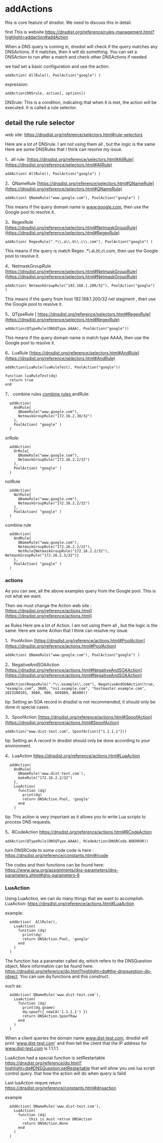# addActions
fhis is core feature of dnsdist. We need to discuss this in detail.

first This is website
https://dnsdist.org/reference/rules-management.html?highlight=addaction#addAction

When a DNS query is coming in, dnsdist will check if the query matches any DNSActions. If it matches, then it will do something. 
You can set a DNSAction to run after a match and check other DNSActions if needed.

we had set a basic configuration and use the action.
```
addAction( AllRule(), PoolAction("google") )
```

expression:
```
addAction(DNSrule, action[, options])
```
DNSrule: This is a condition, indicating that when it is met, the action will be executed. It is called a rule selector.

## detail the rule selector
web site: https://dnsdist.org/reference/selectors.html#rule-selectors

Here are a lot of DNSrule. I am not using them all , but the logic is the same
Here are some DNSRules that I think can resolve my issue.


1、all rule: [https://dnsdist.org/reference/selectors.html#AllRule](https://dnsdist.org/reference/selectors.html#AllRule)
```
addAction( AllRule(), PoolAction("google") )
```

2、QNameRule [https://dnsdist.org/reference/selectors.html#QNameRule](https://dnsdist.org/reference/selectors.html#QNameRule)
```
addAction( QNameRule("www.google.com"), PoolAction("google") )
```
This means if the query domain name is www.google.com, then use the Google pool to resolve it.

3、RegexRule [https://dnsdist.org/reference/selectors.html#NetmaskGroupRule](https://dnsdist.org/reference/selectors.html#RegexRule)
```
addAction( RegexRule(".*\\.a\\.b\\.c\\.com"), PoolAction("google") )
```
This means if the query is match  Regex .*\\.a\\.b\\.c\\.com, then use the Google pool to resolve it.

4、NetmaskGroupRule  [https://dnsdist.org/reference/selectors.html#NetmaskGroupRule](https://dnsdist.org/reference/selectors.html#NetmaskGroupRule)
```
addAction( NetmaskGroupRule("192.168.1.200/32"), PoolAction("google") )
```
This means if the query from host 192.168.1.200/32 net stagment , then use the Google pool to resolve it.

5、QTypeRule [ https://dnsdist.org/reference/selectors.html#RegexRule](https://dnsdist.org/reference/selectors.html#RegexRule)
```
addAction(QTypeRule(DNSQType.AAAA), PoolAction("google"))
```
This means if the query domain name is match type AAAA, then use the Google pool to resolve it.


6、LuaRule [https://dnsdist.org/reference/selectors.html#AndRule](https://dnsdist.org/reference/selectors.html#AndRule)
```
addAction(LuaRule(luaRuleTest), PoolAction("google"))

function luaRuleTest(dq)
  return true
end
```

7、 combine rules  [combine rules ](https://dnsdist.org/reference/selectors.html#combining-rules)
andRule:
```
  addAction(
    AndRule{
      QNameRule("www.google.com"),
      NetmaskGroupRule("172.16.2.30/32")
    },
    PoolAction( "google" )
  )
```

orRule:
```
  addAction(
    OrRule{
      QNameRule("www.google.com"),
      NetmaskGroupRule("172.16.2.2/32")
    },
    PoolAction( "google" )
  )
```

notRule
```
  addAction(
    NotRule{
      QNameRule("www.google.com"),
      NetmaskGroupRule("172.16.2.2/32")
    },
    PoolAction( "google" )
  )
```

combine rule
```
  addAction(
    AndRule{
      QNameRule("www.google.com"),
      NetmaskGroupRule("172.16.2.2/32"),
      NotRule{NetmaskGroupRule("172.16.2.2/32"), NetmaskGroupRule("172.16.2.3/32")}
    },
    PoolAction( "google" )
  )
```

### actions
As you can see, all the above examples query from the Google pool. This is not what we want.

Then we must change the Action
web site : [https://dnsdist.org/reference/actions.html](https://dnsdist.org/reference/actions.html)

as Rules
Here are a lot of Action. I am not using them all , but the logic is the same.
Here are some Action that I think can resolve my issue.

1、PoolAction [https://dnsdist.org/reference/actions.html#PoolAction](https://dnsdist.org/reference/actions.html#PoolAction)
```
addAction( QNameRule("www.google.com"), PoolAction("google") )
```

2、NegativeAndSOAAction  [https://dnsdist.org/reference/actions.html#NegativeAndSOAAction](https://dnsdist.org/reference/actions.html#NegativeAndSOAAction)
```
addAction(RegexRule(".*\\.example\\.com"), NegativeAndSOAAction(true, "example.com", 3600, "ns1.example.com", "hostmaster.example.com", 2023100101, 3600, 900, 604800, 86400))
```
tip: Setting an SOA record in dnsdist is not recommended; it should only be done in special cases.


3、SpoofAction  [https://dnsdist.org/reference/actions.html#SpoofAction](https://dnsdist.org/reference/actions.html#SpoofAction)
```
addAction("www.dist-test.com", SpoofAction({"1.1.1.1"}))
```
tip: Setting an A record in dnsdist should only be done according to your environment.

4、LuaAction  https://dnsdist.org/reference/actions.html#LuaAction
```
  addAction(
    AndRule{
      QNameRule('www.dist-test.com'),
      makeRule("172.16.2.2/32")
    },
    LuaAction(
      function (dq)
        print(dq)
        return DNSAction.Pool, 'google'
      end
    )
```
tip: This action is very important as it allows you to write Lua scripts to process DNS requests.


5、RCodeAction https://dnsdist.org/reference/actions.html#RCodeAction
```
addAction(QTypeRule(DNSQType.AAAA), RCodeAction(DNSRCode.NOERROR))
```
turn DNSRCode to some code
code is here : https://dnsdist.org/reference/constants.html#rcode

The codes and their functions can be found here: 
https://www.iana.org/assignments/dns-parameters/dns-parameters.xhtml#dns-parameters-6


### LuaAction
Using LuaAction, we can do many things that we want to accomplish.
LuaAction: https://dnsdist.org/reference/actions.html#LuaAction

example:
```
  addAction(  AllRule(),
    LuaAction(
      function (dq)
        print(dq)
        return DNSAction.Pool, 'google'
      end
    )
  )
```
The function has a parameter called dq, which refers to the DNSQuestion object. More information can be found here: https://dnsdist.org/reference/dq.html?highlight=dq#the-dnsquestion-dq-object.
You can use dq functions and this construct.

such as:
```
  addAction( QNameRule('www.dist-test.com'),
    LuaAction(
      function (dq)
        print(dq.qname)
        dq:spoof({ newCA('1.1.1.1') })
        return DNSAction.SpoofRaw
      end
    )
  )
```
When a client queries the domain name www.dist-test.com, dnsdist will print 'www.dist-test.com' and then tell the client that the IP address for www.dist-test.com is 1.1.1.1.


LuaAction had a special function is
setRestartable  https://dnsdist.org/reference/dq.html?highlight=dq#DNSQuestion:setRestartable
that will allow you use lua script control query. that how the action will do when query is faild


Last luaAction requre return 
https://dnsdist.org/reference/constants.html#dnsaction

example
```
  addAction( QNameRule('www.dist-test.com'),
    LuaAction(
      function (dq)
        -- this is must retrun DNSAction
        return DNSAction.None
      end
    )
  )
```



